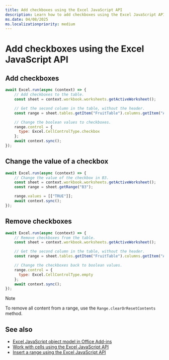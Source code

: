 ```yaml
---
title: Add checkboxes using the Excel JavaScript API
description: Learn how to add checkboxes using the Excel JavaScript API.
ms.date: 04/08/2025
ms.localizationpriority: medium
---
```


# Add checkboxes using the Excel JavaScript API

## Add checkboxes

```js
await Excel.run(async (context) => {
    // Add checkboxes to the table.
    const sheet = context.workbook.worksheets.getActiveWorksheet();

    // Get the second column in the table, without the header.
    const range = sheet.tables.getItem("FruitTable").columns.getItem("Analysis").getDataBodyRange();

    // Change the boolean values to checkboxes.
    range.control = {
      type: Excel.CellControlType.checkbox
    };
    await context.sync();
});
```

## Change the value of a checkbox

```js
await Excel.run(async (context) => {
    // Change the value of the checkbox in B3.
    const sheet = context.workbook.worksheets.getActiveWorksheet();
    const range = sheet.getRange("B3");

    range.values = [["TRUE"]];
    await context.sync();
});
```

## Remove checkboxes

```js
await Excel.run(async (context) => {
    // Remove checkboxes from the table.
    const sheet = context.workbook.worksheets.getActiveWorksheet();

    // Get the second column in the table, without the header.
    const range = sheet.tables.getItem("FruitTable").columns.getItem("Analysis").getDataBodyRange();

    // Change the checkboxes back to boolean values.
    range.control = {
      type: Excel.CellControlType.empty
    };
    await context.sync();
});
```

> [!NOTE]
> To remove all content from a range, use the `Range.clearOrResetContents` method.

## See also

- [Excel JavaScript object model in Office Add-ins](excel-add-ins-core-concepts.md)
- [Work with cells using the Excel JavaScript API](excel-add-ins-cells.md)
- [Insert a range using the Excel JavaScript API](excel-add-ins-ranges-insert.md)
